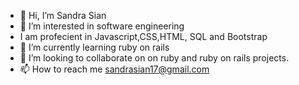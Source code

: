 - 👋 Hi, I’m Sandra Sian
- 👀 I’m interested in software engineering
- I am profecient in Javascript,CSS,HTML, SQL and Bootstrap
- 🌱 I’m currently learning ruby on rails
- 💞️ I’m looking to collaborate on on ruby and ruby on rails projects.
- 📫 How to reach me sandrasian17@gmail.com

<!---
SandraSian/SandraSian is a ✨ special ✨ repository because its `README.md` (this file) appears on your GitHub profile.
You can click the Preview link to take a look at your changes.
--->
